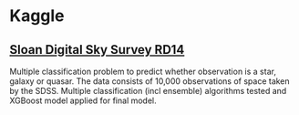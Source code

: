 # Kaggle

## [Sloan Digital Sky Survey RD14](sloan-digital-sky.ipynb)
Multiple classification problem to predict whether observation is a star, galaxy or quasar. The data consists of 10,000 observations of space taken by the SDSS. Multiple classification (incl ensemble) algorithms tested and XGBoost model applied for final model.
